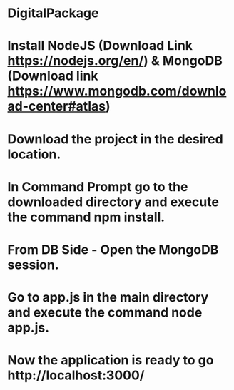 # DigitalPackage
# Install NodeJS (Download Link https://nodejs.org/en/) & MongoDB (Download link https://www.mongodb.com/download-center#atlas)
# Download the project in the desired location.
# In Command Prompt go to the downloaded directory and execute the command npm install.
# From DB Side - Open the MongoDB session.	
# Go to app.js in the main directory and execute the command node app.js.
# Now the application is ready to go http://localhost:3000/ 
